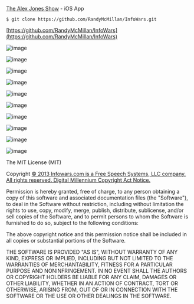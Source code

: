 [The Alex Jones Show](http://www.infowars.com) - iOS App

    $ git clone https://github.com/RandyMcMillan/InfoWars.git
[https://github.com/RandyMcMillan/InfoWars](https://github.com/RandyMcMillan/InfoWars)

![image](https://raw.github.com/RandyMcMillan/InfoWars/master/MediaKit/144x144.png)


![image](https://raw.github.com/RandyMcMillan/InfoWars/master/ScreenShots/ScreenShot1.png)

![image](https://raw.github.com/RandyMcMillan/InfoWars/master/ScreenShots/ScreenShot2.png)

![image](https://raw.github.com/RandyMcMillan/InfoWars/master/ScreenShots/ScreenShot3.png)

![image](https://raw.github.com/RandyMcMillan/InfoWars/master/ScreenShots/ScreenShot4.png)

![image](https://raw.github.com/RandyMcMillan/InfoWars/master/ScreenShots/ScreenShot5.png)

![image](https://raw.github.com/RandyMcMillan/InfoWars/master/ScreenShots/ScreenShot6.png)

![image](https://raw.github.com/RandyMcMillan/InfoWars/master/ScreenShots/ScreenShot7.png)

![image](https://raw.github.com/RandyMcMillan/InfoWars/master/ScreenShots/ScreenShot8.png)

![image](https://raw.github.com/RandyMcMillan/InfoWars/master/ScreenShots/ScreenShot9.png)

The MIT License (MIT)

Copyright [© 2013 Infowars.com is a Free Speech Systems, LLC company. All rights reserved. Digital Millennium Copyright Act Notice.](http://www.infowars.com/dmca.html)


Permission is hereby granted, free of charge, to any person obtaining a copy
of this software and associated documentation files (the "Software"), to deal
in the Software without restriction, including without limitation the rights
to use, copy, modify, merge, publish, distribute, sublicense, and/or sell
copies of the Software, and to permit persons to whom the Software is
furnished to do so, subject to the following conditions:

The above copyright notice and this permission notice shall be included in
all copies or substantial portions of the Software.

THE SOFTWARE IS PROVIDED "AS IS", WITHOUT WARRANTY OF ANY KIND, EXPRESS OR
IMPLIED, INCLUDING BUT NOT LIMITED TO THE WARRANTIES OF MERCHANTABILITY,
FITNESS FOR A PARTICULAR PURPOSE AND NONINFRINGEMENT. IN NO EVENT SHALL THE
AUTHORS OR COPYRIGHT HOLDERS BE LIABLE FOR ANY CLAIM, DAMAGES OR OTHER
LIABILITY, WHETHER IN AN ACTION OF CONTRACT, TORT OR OTHERWISE, ARISING FROM,
OUT OF OR IN CONNECTION WITH THE SOFTWARE OR THE USE OR OTHER DEALINGS IN
THE SOFTWARE.